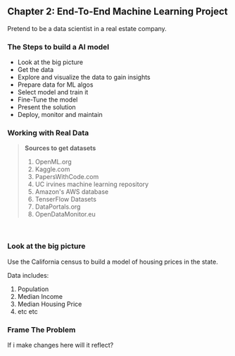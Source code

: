 ## Chapter 2: End-To-End Machine Learning Project

Pretend to be a data scientist in a real estate company. 

### The Steps to build a AI model

- Look at the big picture
- Get the data
- Explore and visualize the data to gain insights
- Prepare data for ML algos
- Select model and train it
- Fine-Tune the model
- Present the solution
- Deploy, monitor and maintain

### Working with Real Data

> **Sources to get datasets** <br>
> 1. OpenML.org
> 2. Kaggle.com
> 3. PapersWithCode.com
> 4. UC irvines machine learning repository
> 5. Amazon's AWS database
> 6. TenserFlow Datasets
> 7. DataPortals.org
> 8. OpenDataMonitor.eu

<br>

### **Look at the big picture**

Use the California census to build a model of housing prices in the state. 

Data includes:
1. Population
2. Median Income
3. Median Housing Price
4. etc etc

### Frame The Problem

If i make changes here will it reflect?



